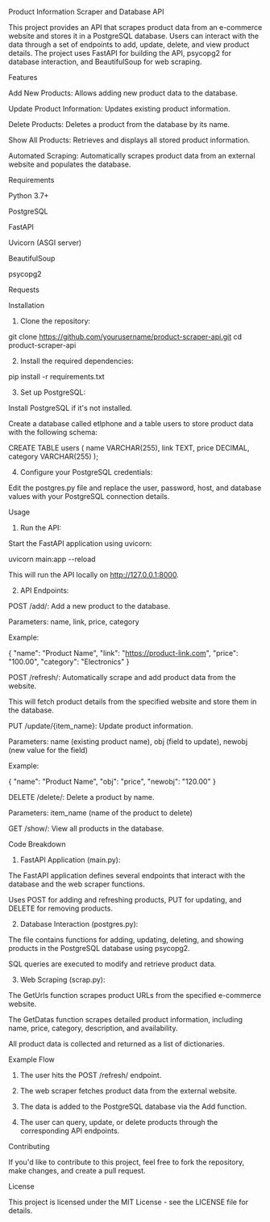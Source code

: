 

Product Information Scraper and Database API

This project provides an API that scrapes product data from an e-commerce website and stores it in a PostgreSQL database. Users can interact with the data through a set of endpoints to add, update, delete, and view product details. The project uses FastAPI for building the API, psycopg2 for database interaction, and BeautifulSoup for web scraping.

Features

Add New Products: Allows adding new product data to the database.

Update Product Information: Updates existing product information.

Delete Products: Deletes a product from the database by its name.

Show All Products: Retrieves and displays all stored product information.

Automated Scraping: Automatically scrapes product data from an external website and populates the database.


Requirements

Python 3.7+

PostgreSQL

FastAPI

Uvicorn (ASGI server)

BeautifulSoup

psycopg2

Requests


Installation

1. Clone the repository:

git clone https://github.com/yourusername/product-scraper-api.git
cd product-scraper-api


2. Install the required dependencies:

pip install -r requirements.txt


3. Set up PostgreSQL:

Install PostgreSQL if it's not installed.

Create a database called etlphone and a table users to store product data with the following schema:


CREATE TABLE users (
    name VARCHAR(255),
    link TEXT,
    price DECIMAL,
    category VARCHAR(255)
);


4. Configure your PostgreSQL credentials:

Edit the postgres.py file and replace the user, password, host, and database values with your PostgreSQL connection details.




Usage

1. Run the API:

Start the FastAPI application using uvicorn:

uvicorn main:app --reload

This will run the API locally on http://127.0.0.1:8000.


2. API Endpoints:

POST /add/: Add a new product to the database.

Parameters: name, link, price, category

Example:

{
    "name": "Product Name",
    "link": "https://product-link.com",
    "price": "100.00",
    "category": "Electronics"
}


POST /refresh/: Automatically scrape and add product data from the website.

This will fetch product details from the specified website and store them in the database.


PUT /update/{item_name}: Update product information.

Parameters: name (existing product name), obj (field to update), newobj (new value for the field)

Example:

{
    "name": "Product Name",
    "obj": "price",
    "newobj": "120.00"
}


DELETE /delete/: Delete a product by name.

Parameters: item_name (name of the product to delete)


GET /show/: View all products in the database.




Code Breakdown

1. FastAPI Application (main.py):

The FastAPI application defines several endpoints that interact with the database and the web scraper functions.

Uses POST for adding and refreshing products, PUT for updating, and DELETE for removing products.



2. Database Interaction (postgres.py):

The file contains functions for adding, updating, deleting, and showing products in the PostgreSQL database using psycopg2.

SQL queries are executed to modify and retrieve product data.



3. Web Scraping (scrap.py):

The GetUrls function scrapes product URLs from the specified e-commerce website.

The GetDatas function scrapes detailed product information, including name, price, category, description, and availability.

All product data is collected and returned as a list of dictionaries.




Example Flow

1. The user hits the POST /refresh/ endpoint.


2. The web scraper fetches product data from the external website.


3. The data is added to the PostgreSQL database via the Add function.


4. The user can query, update, or delete products through the corresponding API endpoints.



Contributing

If you'd like to contribute to this project, feel free to fork the repository, make changes, and create a pull request.

License

This project is licensed under the MIT License - see the LICENSE file for details.



